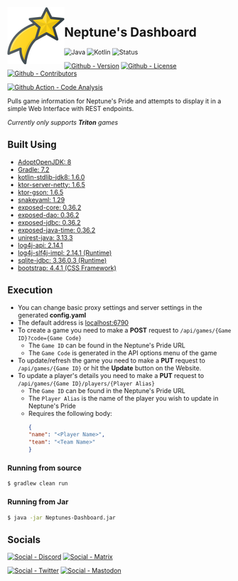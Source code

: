 <img src="./logo.png" align="left" width="128" height="128" alt="Neptune's Dashboard Logo">

# Neptune's Dashboard

![Java](https://img.shields.io/badge/Java-8-green?style=flat-square)
![Kotlin](https://img.shields.io/badge/Kotlin-1.6.0-green?style=flat-square)
![Status](https://img.shields.io/badge/Status-Beta-yellowgreen?style=flat-square)

[![Github - Version](https://img.shields.io/github/v/tag/Buried-In-Code/Neptunes-Dashboard?logo=Github&label=Version&style=flat-square)](https://github.com/Buried-In-Code/Neptunes-Dashboard/tags)
[![Github - License](https://img.shields.io/github/license/Buried-In-Code/Neptunes-Dashboard?logo=Github&label=License&style=flat-square)](https://opensource.org/licenses/GPL-3.0)
[![Github - Contributors](https://img.shields.io/github/contributors/Buried-In-Code/Neptunes-Dashboard?logo=Github&label=Contributors&style=flat-square)](https://github.com/Buried-In-Code/Neptunes-Dashboard/graphs/contributors)

[![Github Action - Code Analysis](https://img.shields.io/github/workflow/status/Buried-In-Code/Neptunes-Dashboard/Code-Analysis?logo=Github-Actions&label=Code-Analysis&style=flat-square)](https://github.com/Buried-In-Code/Neptunes-Dashboard/actions/workflows/code-analysis.yaml)

Pulls game information for Neptune's Pride and attempts to display it in a simple Web Interface with REST endpoints.

_Currently only supports **Triton** games_

## Built Using
 - [AdoptOpenJDK: 8](https://adoptium.net/)
 - [Gradle: 7.2](https://gradle.org/)
 - [kotlin-stdlib-jdk8: 1.6.0](https://kotlinlang.org/)
 - [ktor-server-netty: 1.6.5](https://github.com/ktorio/ktor)
 - [ktor-gson: 1.6.5](https://github.com/ktorio/ktor)
 - [snakeyaml: 1.29](http://www.snakeyaml.org)
 - [exposed-core: 0.36.2](https://github.com/JetBrains/Exposed)
 - [exposed-dao: 0.36.2](https://github.com/JetBrains/Exposed)
 - [exposed-jdbc: 0.36.2](https://github.com/JetBrains/Exposed)
 - [exposed-java-time: 0.36.2](https://github.com/JetBrains/Exposed)
 - [unirest-java: 3.13.3](https://github.com/Kong/unirest-java)
 - [log4j-api: 2.14.1](https://logging.apache.org/log4j/2.x/)
 - [log4j-slf4j-impl: 2.14.1 (Runtime)](https://logging.apache.org/log4j/2.x/)
 - [sqlite-jdbc: 3.36.0.3 (Runtime)](https://github.com/xerial/sqlite-jdbc)
 - [bootstrap: 4.4.1 (CSS Framework)](https://getbootstrap.com/)
 
## Execution
 - You can change basic proxy settings and server settings in the generated **config.yaml**
 - The default address is [localhost:6790](http://localhost:6790)
 - To create a game you need to make a **POST** request to `/api/games/{Game ID}?code={Game Code}`
   - The `Game ID` can be found in the Neptune's Pride URL
   - The `Game Code` is generated in the API options menu of the game
 - To update/refresh the game you need to make a **PUT** request to `/api/games/{Game ID}` or hit the **Update** button on the Website.
 - To update a player's details you need to make a **PUT** request to `/api/games/{Game ID}/players/{Player Alias}`
    - The `Game ID` can be found in the Neptune's Pride URL
    - The `Player Alias` is the name of the player you wish to update in Neptune's Pride
    - Requires the following body:
        ```json
      {
        "name": "<Player Name>",
        "team": "<Team Name>"
      }
        ```  
 
### Running from source
```bash
$ gradlew clean run
```

### Running from Jar
```bash
$ java -jar Neptunes-Dashboard.jar
```

## Socials

[![Social - Discord](https://img.shields.io/badge/Discord-The--DEV--Environment-7289DA?logo=Discord&style=flat-square)](https://discord.gg/nqGMeGg)
[![Social - Matrix](https://img.shields.io/badge/Matrix-The--DEV--Environment-informational?logo=Matrix&style=flat-square)](https://matrix.to/#/#the-dev-environment:matrix.org)

[![Social - Twitter](https://img.shields.io/badge/Twitter-@BuriedInCode-informational?logo=Twitter&style=flat-square)](https://twitter.com/BuriedInCode)
[![Social - Mastodon](https://img.shields.io/badge/Mastodon-@BuriedInCode@fosstodon.org-informational?logo=Mastodon&style=flat-square)](https://fosstodon.org/@BuriedInCode)